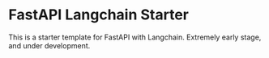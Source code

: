# FastAPI Langchain Starter

This is a starter template for FastAPI with Langchain. Extremely early stage, and under development.